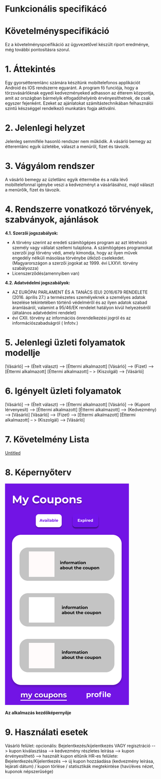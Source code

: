 # Funkcionális specifikácó

# Követelményspecifikáció

Ez a követelményspceifikáció az ügyvezetővel készült riport eredménye, még további pontosításra szorul.

# 1. Áttekintés

Egy gyorsétteremlánc számára készítünk mobiltelefonos applikációt Android és IOS rendszerre egyaránt. A program fő funciója, hogy a törzsvásárlóknak egyedi kedvezményeked adhasson az étterem központja, amit az országban bármelyik elfogadóhelyénb érvényesíthetnek, de csak egyszer fejenként. Ezeket az ajánlatokat számítástechnikában felhasználói szintű készséggel rendelkező munkatárs fogja aktiválni.

# 2. Jelenlegi helyzet

Jelenleg semmiféle hasonló rendszer nem működik. A vásárló bemegy az étteremlánc egyik üzletébe, választ a menüről, fizet és távozik.

# 3. Vágyálom rendszer

A vásárló bemegy az üzletlánc egyik éttermébe és a nála lévő mobiltelefonnal igénybe veszi a kedvezményt a vásárlásához, majd választ a menürőlk, fizet és távozik.

# 4. Rendszerre vonatkozó törvények, szabványok, ajánlások

**4.1. Szerzői jogszabályok:**

- A törvény szerint az eredeti számítógépes program az azt létrehozó személy vagy vállalat szellemi tulajdona. A számítógépes programokat szerzői jogi törvény védi, amely kimondja, hogy az ilyen művek engedély nélküli másolása törvénybe ütköző cselekedet. (Magyarországon a szerzői jogokat az 1999. évi LXXVI. törvény szabályozza)
- Licenszerződés(amennyiben van)

**4.2. Adatvédelmi jogszabályok:**

- AZ EURÓPAI PARLAMENT ÉS A TANÁCS (EU) 2016/679 RENDELETE (2016. április 27.) a természetes személyeknek a személyes adatok kezelése tekintetében történő védelméről és az ilyen adatok szabad áramlásáról, valamint a 95/46/EK rendelet hatályon kívül helyezéséről (általános adatvédelmi rendelet)
- évi CXII. törvény az információs önrendelkezési jogról és az információszabadságról ( Infotv.)

# 5. Jelenlegi üzleti folyamatok modellje

[Vásárló] –> (Ételt választ) –> [Éttermi alkalmazott] [Vásárló] –> (Fizet) –> [Éttermi alkalmazott] [Éttermi alkalmazott] – > (Kiszolgál) –> [Vásárló]

# 6. Igényelt üzleti folyamatok

[Vásárló] –> (Ételt választ) –> [Éttermi alkalmazott] [Vásárló] –> (Kupont lérvenyesít) –> [Éttermi alkalmazott] [Éttermi alkalmazott] –> (Kedvezmény) –> [Vásárló] [Vásárló] –> (Fizet) –> [Éttermi alkalmazott] [Éttermi alkalmazott] – > (Kiszolgál) –> [Vásárló]

# 7. Követelmény Lista

[Untitled](https://www.notion.so/71f9454ff2d64f70ae11c01a468fa436)

# 8. Képernyőterv

![](Untitled-7fb3c45d-d0f4-433a-ab22-532100a3ce2b.png)

**Az alkalmazás kezdőképernyője**

# 9. Használati esetek
  Vásárló felület: opcionális: Bejelentkezés/kijelentkezés VAGY regisztráció --> kupon kiválasztása --> kedvezmény részletes leírása --> kupon érvényesíthető --> használt kupon eltűnik
  HR-es felülete: Bejelentkezés/Kijelentkezés --> új kupon hozzáadása (kedvezmény leírása, lejárati dátum) / kupon törlése / statisztikák megtekintése (havi/éves nézet, kuponok népszerűsége)
